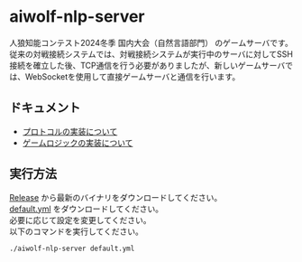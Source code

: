 # aiwolf-nlp-server

人狼知能コンテスト2024冬季 国内大会（自然言語部門） のゲームサーバです。  
従来の対戦接続システムでは、対戦接続システムが実行中のサーバに対してSSH接続を確立した後、TCP通信を行う必要がありましたが、新しいゲームサーバでは、WebSocketを使用して直接ゲームサーバと通信を行います。  

## ドキュメント

- [プロトコルの実装について](./doc/protocol.md)
- [ゲームロジックの実装について](./doc/logic.md)

## 実行方法

[Release](https://github.com/kano-lab/aiwolf-nlp-server/releases/latest) から最新のバイナリをダウンロードしてください。  
[default.yml](https://raw.githubusercontent.com/kano-lab/aiwolf-nlp-server/refs/heads/main/config/default.yml) をダウンロードしてください。  
必要に応じて設定を変更してください。  
以下のコマンドを実行してください。  

```bash
./aiwolf-nlp-server default.yml
```
